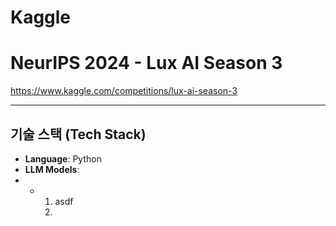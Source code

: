 # Kaggle
# NeurIPS 2024 - Lux AI Season 3
https://www.kaggle.com/competitions/lux-ai-season-3

---
## 기술 스택 (Tech Stack)

* **Language**: Python
* **LLM Models**:
* * 1. asdf
    2. 
